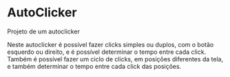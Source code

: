# AutoClicker
Projeto de um autoclicker

Neste autoclicker é possível fazer clicks simples ou duplos, com o botão esquerdo ou direito, e é possível determinar o tempo entre cada click.
Também é possível fazer um ciclo de clicks, em posições diferentes da tela, e também determinar o tempo entre cada click das posições.